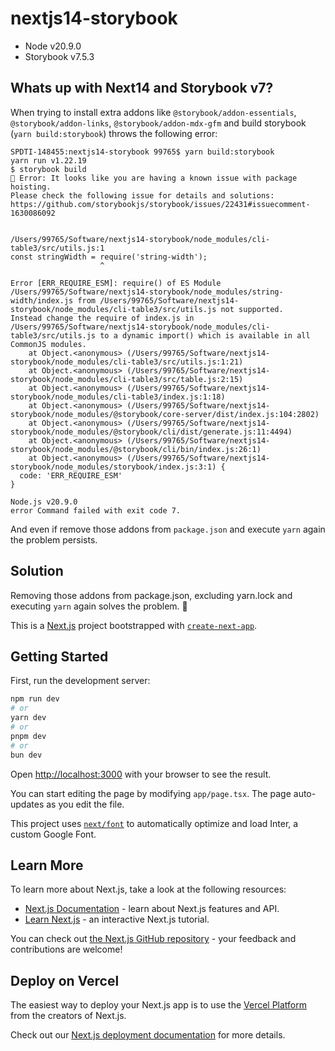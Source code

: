# nextjs14-storybook

* Node v20.9.0
* Storybook v7.5.3

## Whats up with Next14 and Storybook v7?

When trying to install extra addons like `@storybook/addon-essentials`, `@storybook/addon-links`, `@storybook/addon-mdx-gfm` and build storybook (`yarn build:storybook`) throws the following error:

```
SPDTI-148455:nextjs14-storybook 99765$ yarn build:storybook
yarn run v1.22.19
$ storybook build
🔴 Error: It looks like you are having a known issue with package hoisting.
Please check the following issue for details and solutions: https://github.com/storybookjs/storybook/issues/22431#issuecomment-1630086092


/Users/99765/Software/nextjs14-storybook/node_modules/cli-table3/src/utils.js:1
const stringWidth = require('string-width');
                    ^

Error [ERR_REQUIRE_ESM]: require() of ES Module /Users/99765/Software/nextjs14-storybook/node_modules/string-width/index.js from /Users/99765/Software/nextjs14-storybook/node_modules/cli-table3/src/utils.js not supported.
Instead change the require of index.js in /Users/99765/Software/nextjs14-storybook/node_modules/cli-table3/src/utils.js to a dynamic import() which is available in all CommonJS modules.
    at Object.<anonymous> (/Users/99765/Software/nextjs14-storybook/node_modules/cli-table3/src/utils.js:1:21)
    at Object.<anonymous> (/Users/99765/Software/nextjs14-storybook/node_modules/cli-table3/src/table.js:2:15)
    at Object.<anonymous> (/Users/99765/Software/nextjs14-storybook/node_modules/cli-table3/index.js:1:18)
    at Object.<anonymous> (/Users/99765/Software/nextjs14-storybook/node_modules/@storybook/core-server/dist/index.js:104:2802)
    at Object.<anonymous> (/Users/99765/Software/nextjs14-storybook/node_modules/@storybook/cli/dist/generate.js:11:4494)
    at Object.<anonymous> (/Users/99765/Software/nextjs14-storybook/node_modules/@storybook/cli/bin/index.js:26:1)
    at Object.<anonymous> (/Users/99765/Software/nextjs14-storybook/node_modules/storybook/index.js:3:1) {
  code: 'ERR_REQUIRE_ESM'
}

Node.js v20.9.0
error Command failed with exit code 7.
```

And even if remove those addons from `package.json` and execute `yarn` again the problem persists.

## Solution

Removing those addons from package.json, excluding yarn.lock and executing `yarn` again solves the problem. 🍁


This is a [Next.js](https://nextjs.org/) project bootstrapped with [`create-next-app`](https://github.com/vercel/next.js/tree/canary/packages/create-next-app).

## Getting Started

First, run the development server:

```bash
npm run dev
# or
yarn dev
# or
pnpm dev
# or
bun dev
```

Open [http://localhost:3000](http://localhost:3000) with your browser to see the result.

You can start editing the page by modifying `app/page.tsx`. The page auto-updates as you edit the file.

This project uses [`next/font`](https://nextjs.org/docs/basic-features/font-optimization) to automatically optimize and load Inter, a custom Google Font.

## Learn More

To learn more about Next.js, take a look at the following resources:

- [Next.js Documentation](https://nextjs.org/docs) - learn about Next.js features and API.
- [Learn Next.js](https://nextjs.org/learn) - an interactive Next.js tutorial.

You can check out [the Next.js GitHub repository](https://github.com/vercel/next.js/) - your feedback and contributions are welcome!

## Deploy on Vercel

The easiest way to deploy your Next.js app is to use the [Vercel Platform](https://vercel.com/new?utm_medium=default-template&filter=next.js&utm_source=create-next-app&utm_campaign=create-next-app-readme) from the creators of Next.js.

Check out our [Next.js deployment documentation](https://nextjs.org/docs/deployment) for more details.

